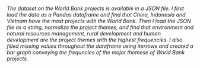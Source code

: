 ###### The dataset on the World Bank projects is available in a JSON file. I first load the data as a Pandas dataframe and find that China, Indonesia and Vietnam have the most projects with the World Bank. Then I load the JSON file as a string, normalize the project themes, and find that environment and natural resources management, rural development and human development are the project themes with the highest frequencies. I also filled missing values throughout the dataframe using iterrows and created a bar graph conveying the frequncies of the major themese of World Bank projects.  
